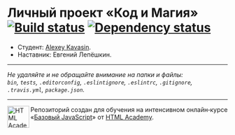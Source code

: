 # Личный проект «Код и Магия» [![Build status][travis-image]][travis-url] [![Dependency status][dependency-image]][dependency-url]

* Студент: [Alexey Kavasin](https://up.htmlacademy.ru/javascript/6/user/59151).
* Наставник: Евгений Лепёшкин.

---

_Не удаляйте и не обращайте внимание на папки и файлы:_<br>
_`bin`, `tests`, `.editorconfig`, `.eslintignore`, `.eslintrc`, `.gitignore`, `.travis.yml`, `package.json`._

---

<a href="https://htmlacademy.ru/intensive/javascript"><img align="left" width="50" height="50" title="HTML Academy" src="https://up.htmlacademy.ru/static/img/intensive/javascript/logo-for-github.svg"></a>

Репозиторий создан для обучения на интенсивном онлайн‑курсе «[Базовый JavaScript](https://htmlacademy.ru/intensive/javascript)» от [HTML Academy](https://htmlacademy.ru).

[travis-image]: https://travis-ci.org/htmlacademy-javascript/59151-code-and-magick.svg?branch=master
[travis-url]: https://travis-ci.org/htmlacademy-javascript/59151-code-and-magick
[dependency-image]: https://david-dm.org/htmlacademy-javascript/59151-code-and-magick.svg?style=flat-square
[dependency-url]: https://david-dm.org/htmlacademy-javascript/59151-code-and-magick
